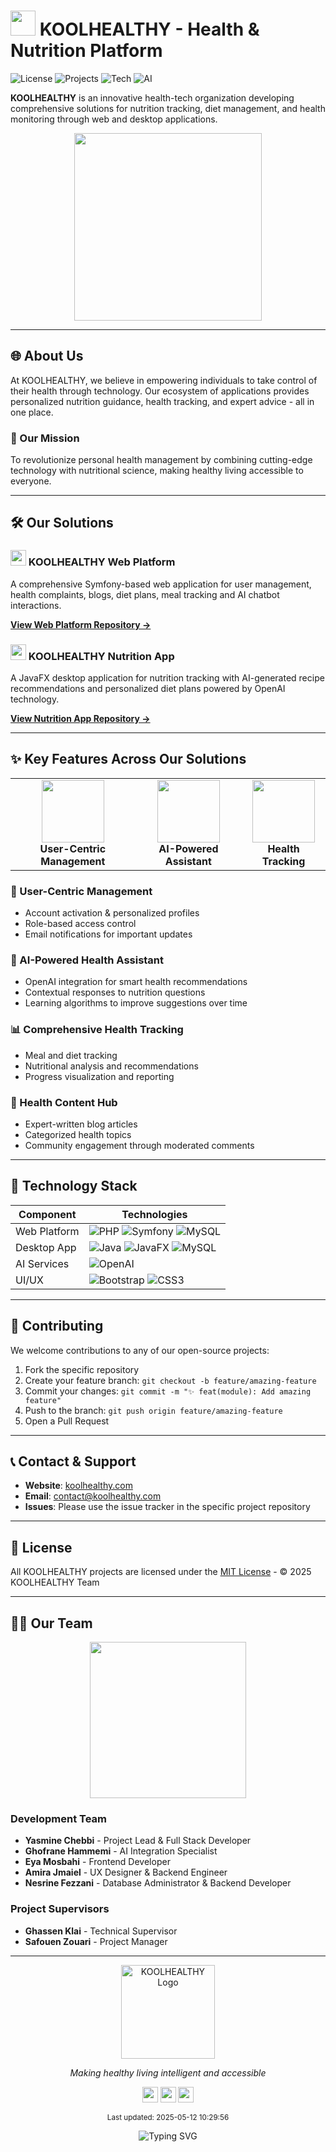 # <img src="https://media.giphy.com/media/v1.Y2lkPTc5MGI3NjExdm5mN2g5am14bGZ5YTUxZnIwbTQ0Z2didWw4b3drdThvY2hrb2JwcyZlcD12MV9pbnRlcm5hbF9naWZzX2dpZklkJmN0PWc/WUpa0VC1DZNbqkAg5J/giphy.gif" width="40"> KOOLHEALTHY - Health & Nutrition Platform

![License](https://img.shields.io/badge/License-MIT-green)
![Projects](https://img.shields.io/badge/Projects-2%2B-blue)
![Tech](https://img.shields.io/badge/Tech-Symfony%20%7C%20JavaFX-purple)
![AI](https://img.shields.io/badge/AI%20Powered-OpenAI-blueviolet)

**KOOLHEALTHY** is an innovative health-tech organization developing comprehensive solutions for nutrition tracking, diet management, and health monitoring through web and desktop applications.

<div align="center">
  <img src="https://media.giphy.com/media/v1.Y2lkPTc5MGI3NjExYzBtOGl1enRxY2t0a2FreHNhMzU4cTlpb3hoZTlyOHYyYWp5bXA4cyZlcD12MV9pbnRlcm5hbF9naWZzX2dpZklkJmN0PWc/dMLmQfCO7lCA2gX3tw/giphy.gif" width="300">
</div>

---

## 🌐 About Us

At KOOLHEALTHY, we believe in empowering individuals to take control of their health through technology. Our ecosystem of applications provides personalized nutrition guidance, health tracking, and expert advice - all in one place.

### 🚀 Our Mission

To revolutionize personal health management by combining cutting-edge technology with nutritional science, making healthy living accessible to everyone.

---

## 🛠️ Our Solutions

### <img src="https://media.giphy.com/media/v1.Y2lkPTc5MGI3NjExdGRnenNjaGhyNzFnMjJ5Yzg3aGVrZWhmbHBkNmNsZ3ltaGhjbzN5diZlcD12MV9pbnRlcm5hbF9naWZzX2dpZklkJmN0PWc/UVG0BN8TOMKkPOJS6e/giphy.gif" width="25"> KOOLHEALTHY Web Platform
A comprehensive Symfony-based web application for user management, health complaints, blogs, diet plans, meal tracking and AI chatbot interactions.

**[View Web Platform Repository →](https://github.com/koolhealthy/web-platform)**

### <img src="https://media.giphy.com/media/JqDcpPX8vWahUny0pE/giphy.gif" width="25"> KOOLHEALTHY Nutrition App
A JavaFX desktop application for nutrition tracking with AI-generated recipe recommendations and personalized diet plans powered by OpenAI technology.

**[View Nutrition App Repository →](https://github.com/koolhealthy/nutrition-app)**

---

## ✨ Key Features Across Our Solutions

<div align="center">
  <table>
    <tr>
      <td align="center">
        <img src="https://media.giphy.com/media/v1.Y2lkPTc5MGI3NjExd3Z3Z3o0NjExdXl3bTl2ZmcwaG10ZHd6bGdvd3doNHZ3aTR4bmN0MyZlcD12MV9pbnRlcm5hbF9naWZzX2dpZklkJmN0PWc/3o85xoi6nNqJQJ95Qc/giphy.gif" width="100"><br>
        <b>User-Centric Management</b>
      </td>
      <td align="center">
        <img src="https://media.giphy.com/media/v1.Y2lkPTc5MGI3NjExeGN4N2V5bmV5bmFycW9hc3NjZW54ZGh0aGdwZHBsNDFnMmd0Z2pwbCZlcD12MV9pbnRlcm5hbF9naWZzX2dpZklkJmN0PWc/Rmz6uQjqT1ViJRFQgX/giphy.gif" width="100"><br>
        <b>AI-Powered Assistant</b>
      </td>
      <td align="center">
        <img src="https://media.giphy.com/media/v1.Y2lkPTc5MGI3NjExNDRhbDI5cGkyeGdhcDZ3aDhndmRrb2RuZXVicWVmYzJ6YjFvaTVkYyZlcD12MV9pbnRlcm5hbF9naWZzX2dpZklkJmN0PWc/3oKIPEqDGUULpEU0aQ/giphy.gif" width="100"><br>
        <b>Health Tracking</b>
      </td>
    </tr>
  </table>
</div>

### 👥 User-Centric Management
- Account activation & personalized profiles
- Role-based access control
- Email notifications for important updates

### 🤖 AI-Powered Health Assistant
- OpenAI integration for smart health recommendations
- Contextual responses to nutrition questions
- Learning algorithms to improve suggestions over time

### 📊 Comprehensive Health Tracking
- Meal and diet tracking
- Nutritional analysis and recommendations
- Progress visualization and reporting

### 📝 Health Content Hub
- Expert-written blog articles
- Categorized health topics
- Community engagement through moderated comments

---

## 🔧 Technology Stack

| **Component** | **Technologies** |
|---------------|-----------------|
| Web Platform  | ![PHP](https://img.shields.io/badge/PHP-8.1-777BB4) ![Symfony](https://img.shields.io/badge/Symfony-6.3-black) ![MySQL](https://img.shields.io/badge/MySQL-8.0-blue) |
| Desktop App   | ![Java](https://img.shields.io/badge/Java-17%2B-orange) ![JavaFX](https://img.shields.io/badge/JavaFX-17%2B-lightblue) ![MySQL](https://img.shields.io/badge/MySQL-8.0-blue) |
| AI Services   | ![OpenAI](https://img.shields.io/badge/OpenAI-API-blueviolet) |
| UI/UX         | ![Bootstrap](https://img.shields.io/badge/Bootstrap-5-purple) ![CSS3](https://img.shields.io/badge/CSS3-Latest-blue) |

---

## 👥 Contributing

We welcome contributions to any of our open-source projects:

1. Fork the specific repository
2. Create your feature branch: `git checkout -b feature/amazing-feature`
3. Commit your changes: `git commit -m "✨ feat(module): Add amazing feature"`
4. Push to the branch: `git push origin feature/amazing-feature`
5. Open a Pull Request

---

## 📞 Contact & Support

- **Website**: [koolhealthy.com](https://koolhealthy.com)
- **Email**: contact@koolhealthy.com
- **Issues**: Please use the issue tracker in the specific project repository

---

## 📜 License

All KOOLHEALTHY projects are licensed under the [MIT License](LICENSE) - © 2025 KOOLHEALTHY Team

---

## 👨‍💻 Our Team

<div align="center">
  <img src="https://media.giphy.com/media/v1.Y2lkPTc5MGI3NjExbzRraGRhNGNwNTMxeXhsaWlybG0wN3ZvNWhudTdteWpxY2VmOGttdSZlcD12MV9pbnRlcm5hbF9naWZzX2dpZklkJmN0PWc/WTjnWYENpLxS8JQ5rz/giphy.gif" width="250">
</div>

### Development Team
- **Yasmine Chebbi** - Project Lead & Full Stack Developer
- **Ghofrane Hammemi** - AI Integration Specialist
- **Eya Mosbahi** - Frontend Developer
- **Amira Jmaiel** - UX Designer & Backend Engineer
- **Nesrine Fezzani** - Database Administrator & Backend Developer

### Project Supervisors
- **Ghassen Klai** - Technical Supervisor
- **Safouen Zouari** - Project Manager

---

<div align="center">
  <img src="https://via.placeholder.com/150x150?text=KOOLHEALTHY" alt="KOOLHEALTHY Logo" width="150">
  
  <p>
    <em>Making healthy living intelligent and accessible</em>
  </p>
  
  <div style="display:inline-block;">
    <a href="#"><img src="https://img.shields.io/badge/Twitter-1DA1F2?style=for-the-badge&logo=twitter&logoColor=white" height="25"></a>
    <a href="#"><img src="https://img.shields.io/badge/Instagram-E4405F?style=for-the-badge&logo=instagram&logoColor=white" height="25"></a>
    <a href="#"><img src="https://img.shields.io/badge/LinkedIn-0077B5?style=for-the-badge&logo=linkedin&logoColor=white" height="25"></a>
  </div>
  
  <p><small>Last updated: 2025-05-12 10:29:56</small></p>
  
  <!-- Typing animation -->
  <div align="center">
    <img src="https://readme-typing-svg.demolab.com?font=Fira+Code&pause=1000&color=36BCF7FF&center=true&vCenter=true&width=435&lines=Stay+healthy%2C+stay+kool;Smart+nutrition+for+everyone;Powered+by+AI%2C+made+for+humans" alt="Typing SVG" />
  </div>
</div>